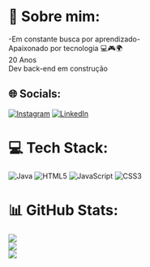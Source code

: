 # 💫 Sobre mim:
-Em constante busca por aprendizado-<br>
Apaixonado por tecnologia 💻🎮🌍<br>
20 Anos<br>
Dev back-end em construção


## 🌐 Socials:
[![Instagram](https://img.shields.io/badge/Instagram-%23E4405F.svg?logo=Instagram&logoColor=white)](https://instagram.com/https://www.instagram.com/ruansouzav_/) [![LinkedIn](https://img.shields.io/badge/LinkedIn-%230077B5.svg?logo=linkedin&logoColor=white)](https://linkedin.com/in/https://www.linkedin.com/in/ruanvsouza1/) 

# 💻 Tech Stack:
![Java](https://img.shields.io/badge/java-%23ED8B00.svg?style=for-the-badge&logo=java&logoColor=white) ![HTML5](https://img.shields.io/badge/html5-%23E34F26.svg?style=for-the-badge&logo=html5&logoColor=white) ![JavaScript](https://img.shields.io/badge/javascript-%23323330.svg?style=for-the-badge&logo=javascript&logoColor=%23F7DF1E) ![CSS3](https://img.shields.io/badge/css3-%231572B6.svg?style=for-the-badge&logo=css3&logoColor=white)
# 📊 GitHub Stats:
![](https://github-readme-stats.vercel.app/api?username=RuanVSouza&theme=dark&hide_border=true&include_all_commits=true&count_private=false)<br/>
![](https://github-readme-streak-stats.herokuapp.com/?user=RuanVSouza&theme=dark&hide_border=true)<br/>
![](https://github-readme-stats.vercel.app/api/top-langs/?username=RuanVSouza&theme=dark&hide_border=true&include_all_commits=true&count_private=false&layout=compact)

<!-- Proudly created with GPRM ( https://gprm.itsvg.in ) -->
